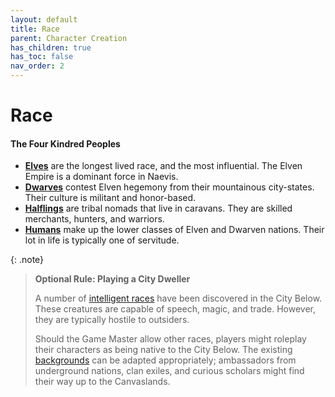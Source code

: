 ```yaml
---
layout: default
title: Race
parent: Character Creation
has_children: true
has_toc: false
nav_order: 2
---
```


# Race

#### The Four Kindred Peoples

* **[Elves](elf)** are the longest lived race, and the most influential. The Elven Empire is a dominant force in Naevis.
* **[Dwarves](dwarf)** contest Elven hegemony from their mountainous city-states. Their culture is militant and honor-based.
* **[Halflings](halfling)** are tribal nomads that live in caravans. They are skilled merchants, hunters, and warriors.
* **[Humans](human)** make up the lower classes of Elven and Dwarven nations. Their lot in life is typically one of servitude.

{: .note}
> **Optional Rule: Playing a City Dweller**
>
> A number of [intelligent races](../../lore/city_dwellers/index) have been discovered in the City Below. These creatures are capable of speech, magic, and trade. However, they are typically hostile to outsiders.
>
> Should the Game Master allow other races, players might roleplay their characters as being native to the City Below. The existing [backgrounds](../background/index) can be adapted appropriately; ambassadors from underground nations, clan exiles, and curious scholars might find their way up to the Canvaslands. 
